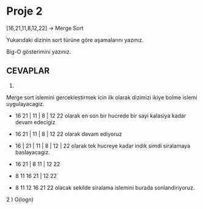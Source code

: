 # Proje 2
[16,21,11,8,12,22] -> Merge Sort

Yukarıdaki dizinin sort türüne göre aşamalarını yazınız.

Big-O gösterimini yazınız.

CEVAPLAR 
---
1)

Merge sort islemini gerceklestirmek icin ilk olarak dizimizi ikiye bolme islemi uygulayacagiz.

* 16 21 | 11 | 8 | 12 22 olarak en son bir hucrede bir sayi kalasiya kadar devam edecigiz

* 16 21 | 11 | 8 | 12 22 olarak devam ediyoruz

* 16 | 21 | 11 | 8 | 12 | 22 olarak tek hucreye kadar indik simdi siralamaya baslayacagiz.

* 16 21 | 8 11 | 12 22 
 
* 8 11 16 21 | 12 22 

* 8 11 12 16 21 22 olacak sekilde siralama islemini burada sonlandiriyoruz.

2 )
O(logn) 
